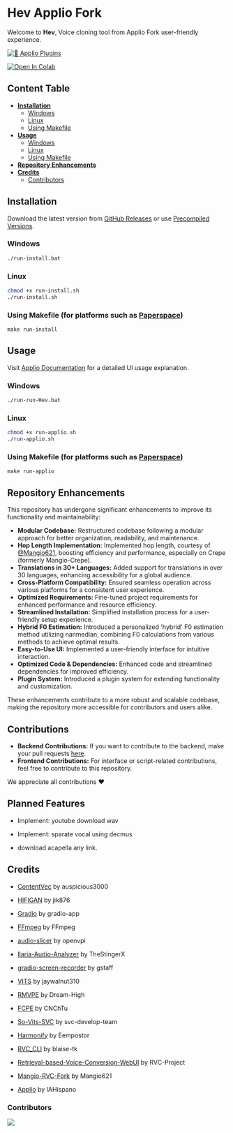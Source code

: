 # Hev Applio Fork

Welcome to **Hev**, Voice cloning tool from Applio Fork user-friendly experience.

[![🍏 Applio Plugins](https://img.shields.io/badge/%F0%9F%8D%8F%20Applio%20Plugins-ffffff?style=flat-square&link=https://github.com/IAHispano/Applio-Plugins)](https://github.com/IAHispano/Applio-Plugins)

[![Open In Colab](https://img.shields.io/badge/google_colab-F9AB00?style=flat-square&logo=googlecolab&logoColor=white)](https://colab.research.google.com/github/iahispano/applio/blob/master/assets/Applio.ipynb)

## Content Table
- [**Installation**](#installation)
  - [Windows](#windows)
  - [Linux](#linux)
  - [Using Makefile](#using-makefile-for-platforms-such-as-paperspace)
- [**Usage**](#usage)
  - [Windows](#windows-1)
  - [Linux](#linux-1)
  - [Using Makefile](#using-makefile-for-platforms-such-as-paperspace-1)
- [**Repository Enhancements**](#repository-enhancements)
- [**Credits**](#credits)
  - [Contributors](#contributors)

## Installation
Download the latest version from [GitHub Releases](https://github.com/IAHispano/Applio-RVC-Fork/releases) or use [Precompiled Versions](https://huggingface.co/IAHispano/applio/tree/main/Applio%20V3%20Precompiled).

### Windows
```bash
./run-install.bat
```

### Linux
```bash
chmod +x run-install.sh
./run-install.sh
```

### Using Makefile (for platforms such as [Paperspace](https://www.paperspace.com/))
```
make run-install
```

## Usage
Visit [Applio Documentation](https://docs.applio.org/) for a detailed UI usage explanation.

### Windows
```bash
./run-run-Hev.bat
```

### Linux
```bash
chmod +x run-applio.sh
./run-applio.sh
```

### Using Makefile (for platforms such as [Paperspace](https://www.paperspace.com/))
```
make run-applio
```

## Repository Enhancements

This repository has undergone significant enhancements to improve its functionality and maintainability:

- **Modular Codebase:** Restructured codebase following a modular approach for better organization, readability, and maintenance.
- **Hop Length Implementation:** Implemented hop length, courtesy of [@Mangio621](https://github.com/Mangio621/Mangio-RVC-Fork), boosting efficiency and performance, especially on Crepe (formerly Mangio-Crepe).
- **Translations in 30+ Languages:** Added support for translations in over 30 languages, enhancing accessibility for a global audience.
- **Cross-Platform Compatibility:** Ensured seamless operation across various platforms for a consistent user experience.
- **Optimized Requirements:** Fine-tuned project requirements for enhanced performance and resource efficiency.
- **Streamlined Installation:** Simplified installation process for a user-friendly setup experience.
- **Hybrid F0 Estimation:** Introduced a personalized 'hybrid' F0 estimation method utilizing nanmedian, combining F0 calculations from various methods to achieve optimal results.
- **Easy-to-Use UI:** Implemented a user-friendly interface for intuitive interaction.
- **Optimized Code & Dependencies:** Enhanced code and streamlined dependencies for improved efficiency.
- **Plugin System:** Introduced a plugin system for extending functionality and customization.
  
These enhancements contribute to a more robust and scalable codebase, making the repository more accessible for contributors and users alike.

## Contributions
- **Backend Contributions:** If you want to contribute to the backend, make your pull requests [here](https://github.com/blaise-tk/RVC_CLI).
- **Frontend Contributions:** For interface or script-related contributions, feel free to contribute to this repository.

We appreciate all contributions ❤️

## Planned Features
- Implement: youtube download wav

- Implement: sparate vocal using decmus

- download acapella any link.

## Credits
- [ContentVec](https://github.com/auspicious3000/contentvec/) by auspicious3000
- [HIFIGAN](https://github.com/jik876/hifi-gan) by jik876
- [Gradio](https://github.com/gradio-app/gradio) by gradio-app
- [FFmpeg](https://github.com/FFmpeg/FFmpeg) by FFmpeg
- [audio-slicer](https://github.com/openvpi/audio-slicer) by openvpi
- [Ilaria-Audio-Analyzer](https://github.com/TheStingerX/Ilaria-Audio-Analyzer) by TheStingerX
- [gradio-screen-recorder](https://huggingface.co/spaces/gstaff/gradio-screen-recorder) by gstaff
- [VITS](https://github.com/jaywalnut310/vits) by jaywalnut310
- [RMVPE](https://github.com/Dream-High/RMVPE) by Dream-High
- [FCPE](https://github.com/CNChTu/FCPE) by CNChTu
- [So-Vits-SVC](https://github.com/svc-develop-team/so-vits-svc) by svc-develop-team
- [Harmonify](https://huggingface.co/Eempostor/Harmonify) by Eempostor
- [RVC_CLI](https://github.com/blaise-tk/RVC_CLI) by blaise-tk
- [Retrieval-based-Voice-Conversion-WebUI](https://github.com/RVC-Project/Retrieval-based-Voice-Conversion-WebUI) by RVC-Project
- [Mangio-RVC-Fork](https://github.com/Mangio621/Mangio-RVC-Fork) by Mangio621

- [Applio](https://github.com/IAHispano/Applio) by IAHispano

### Contributors
<a href="https://github.com/IAHispano/Applio/graphs/contributors" target="_blank">
  <img src="https://contrib.rocks/image?repo=IAHispano/Applio" />
</a>
